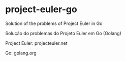 project-euler-go
================

Solution of the problems of Project Euler in Go

Solução do problemas do Projeto Euler em Go (Golang)

Project Euler: projecteuler.net

Go: golang.org

